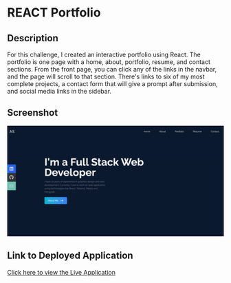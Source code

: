 # REACT Portfolio

## Description
For this challenge, I created an interactive portfolio using React. The portfolio is one page with a home, about, portfolio, resume, and contact sections. From the front page, you can click any of the links in the navbar, and the page will scroll to that section. There's links to six of my most complete projects, a contact form that will give a prompt after submission, and social media links in the sidebar.

## Screenshot
![Screenshot of Live Application](/public/assets/screenshot.png)

## Link to Deployed Application
[Click here to view the Live Application](https://main--delicate-squirrel-d3db56.netlify.app/)
